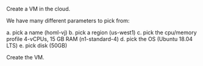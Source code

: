 Create a VM in the cloud.

We have many different parameters to pick from:

a. pick a name (homl-vj)
b. pick a region (us-west1)
c. pick the cpu/memory profile 4-vCPUs, 15 GB RAM (n1-standard-4)
d. pick the OS (Ubuntu 18.04 LTS)
e. pick disk (50GB)

Create the VM.
